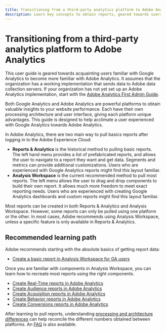 ```yaml
---
title: Transitioning from a third-party analytics platform to Adobe Analytics
description: Learn key concepts to obtain reports, geared towards users familiar with other platforms, such as Google Analytics.
---
```


# Transitioning from a third-party analytics platform to Adobe Analytics

This user guide is geared towards acquainting users familiar with Google Analytics to become more familiar with Adobe Analytics. It assumes that the organization has a working implementation that sends data to Adobe data collection servers. If your organization has not yet set up an Adobe Analytics implementation, start with the [Adobe Analytics First Admin Guide](../../admin/admin-console/first-admin-guide.md).

Both Google Analytics and Adobe Analytics are powerful platforms to obtain valuable insights to your website performance. Each have their own processing architecture and user interface, giving each platform unique advantages. This guide is designed to help acclimate a user experienced with Google Analytics towards Adobe Analytics.

In Adobe Analytics, there are two main way to pull basics reports after logging in to the Adobe Experience Cloud:

* **Reports & Analytics** is the historical method to pulling basic reports. The left hand menu provides a list of prefabricated reports, and allows the user to navigate to a report they want and get data. Segments and metrics can provide additional customizations. Users who are experienced with Google Analytics reports might find this layout familiar.
* **Analysis Workspace** is the current recommended method to pull most reports. The left menu allows the user to drag and drop components to build their own report. It allows much more freedom to meet exact reporting needs. Users who are experienced with creating Google Analytics dashboards and custom reports might find this layout familiar.

Most reports can be created in both Reports & Analytics and Analysis Workspace. However, some reports can only be pulled using one platform or the other. In most cases, Adobe recommends using Analysis Workspace, unless a specific feature is only available in Reports & Analytics.

## Recommended learning path

Adobe recommends starting with the absolute basics of getting report data:

* [Create a basic report in Analysis Workspace for GA users](reports/create-report.md)

Once you are familiar with components in Analysis Workspace, you can learn how to recreate most reports using the right components.

* [Create Real-Time reports in Adobe Analytics](reports/realtime-reports.md)
* [Create Audience reports in Adobe Analytics](reports/audience-reports.md)
* [Create Acquisition reports in Adobe Analytics](reports/acquisition-reports.md)
* [Create Behavior reports in Adobe Analytics](reports/behavior-reports.md)
* [Create Conversions reports in Adobe Analytics](reports/conversions-reports.md)

After learning to pull reports, understanding [processing and architecture differences](processing-differences.md) can help reconcile the different numbers obtained between platforms. An [FAQ](faq.md) is also available.